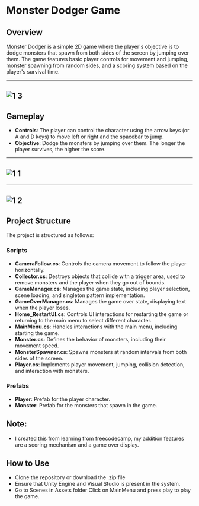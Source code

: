 # Monster Dodger Game

## Overview
Monster Dodger is a simple 2D game where the player's objective is to dodge monsters that spawn from both sides of the screen by jumping over them. The game features basic player controls for movement and jumping, monster spawning from random sides, and a scoring system based on the player's survival time.

---------------------------------------------------------------------------------------
![1 3](https://github.com/saahen-sriyan-mishra/Monster-Dodger-UNITY/assets/139043263/547e08e5-6314-46b9-95d8-0d18268bd1c2)
-------------------------------------------------------

## Gameplay
- **Controls**: The player can control the character using the arrow keys (or A and D keys) to move left or right and the spacebar to jump.
- **Objective**: Dodge the monsters by jumping over them. The longer the player survives, the higher the score.

------------------------------------------------------------------
![1 1](https://github.com/saahen-sriyan-mishra/Monster-Dodger-UNITY/assets/139043263/177e322c-3bf0-45f3-9d86-523556460f27)
----------------------------------------------------------------------------------------------------
-----------------------------------------------------------------------------------------------------------------------
![1 2](https://github.com/saahen-sriyan-mishra/Monster-Dodger-UNITY/assets/139043263/99ad2b13-57f9-4ea2-9b94-eca79f358a5e)
--------------------------------------------------------------------------------------------------------------
## Project Structure
The project is structured as follows:

### Scripts
- **CameraFollow.cs**: Controls the camera movement to follow the player horizontally.
- **Collector.cs**: Destroys objects that collide with a trigger area, used to remove monsters and the player when they go out of bounds.
- **GameManager.cs**: Manages the game state, including player selection, scene loading, and singleton pattern implementation.
- **GameOverManager.cs**: Manages the game over state, displaying text when the player loses.
- **Home_RestartUI.cs**: Controls UI interactions for restarting the game or returning to the main menu to select different character.
- **MainMenu.cs**: Handles interactions with the main menu, including starting the game.
- **Monster.cs**: Defines the behavior of monsters, including their movement speed.
- **MonsterSpawner.cs**: Spawns monsters at random intervals from both sides of the screen.
- **Player.cs**: Implements player movement, jumping, collision detection, and interaction with monsters.

### Prefabs
- **Player**: Prefab for the player character.
- **Monster**: Prefab for the monsters that spawn in the game.

## Note:
-  I created this from learning from freecodecamp, my addition features are a scoring mechanism and a game over display.
  
## How to Use
- Clone the repository or download the .zip file
- Ensure that Unity Engine and Visual Studio is present in the system.
- Go to Scenes in Assets folder Click on MainMenu and press play to play the game.
